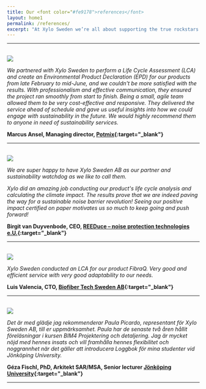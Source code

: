 ```yaml
---
title: Our <font color="#fe9178">references</font>
layout: home1
permalink: /references/
excerpt: "At Xylo Sweden we’re all about supporting the true rockstars of our time – our green heroes."
---
```


---
<br>
<img class="references" src="/assets/images/potmix.png">

*We partnered with Xylo Sweden to perform a Life Cycle Assessment (LCA) and create an Environmental Product Declaration (EPD) for our products from late February to mid-June, and we couldn't be more satisfied with the results. With professionalism and effective communication, they ensured the project ran smoothly from start to finish. Being a small, agile team allowed them to be very cost-effective and responsive. They delivered the service ahead of schedule and gave us useful insights into how we could engage with sustainability in the future. We would highly recommend them to anyone in need of sustainability services.*

**Marcus Ansel, Managing director, [Potmix](https://ny.potmix.se/products/asfaltsmaterial-en/potmix-asphalt-reactive/?lang=en){:target="_blank"}**

---
<br>

<img class="references" src="/assets/images/reeduce.png">

*We are super happy to have Xylo Sweden AB as our partner and sustainability watchdog as we like to call them.*

*Xylo did an amazing job conducting our product's life cycle analysis and calculating the climate impact. The results prove that we are indeed paving the way for a sustainable noise barrier revolution! Seeing our positive impact certified on paper motivates us so much to keep going and push forward!*

**Birgit van Duyvenbode, CEO, [REEDuce – noise protection technologies e.U.](https://www.reeduce-noise.com){:target="_blank"}**

---
<br>

<img class="references" src="/assets/images/biofiber.png">

*Xylo Sweden conducted an LCA for our product FibraQ. Very good and efficient service with very good adaptability to our needs.*

**Luis Valencia, CTO, [Biofiber Tech Sweden AB](https://www.biofibertech.com/){:target="_blank"}**

---
<br>

<img class="references" src="/assets/images/JU_B_sv.png">

*Det är med glädje jag rekommenderar Paula Picardo, representant för Xylo Sweden AB, till er uppmärksamhet. Paula har de senaste två åren hållit föreläsningar i kursen BIM4 Projektering och detaljering. Jag är mycket nöjd med hennes insats och vill framhålla hennes flexibilitet och noggrannhet när det gäller att introducera Loggbok för mina studenter vid Jönköping University.*

**Géza Fischl, PhD, Arkitekt SAR/MSA, Senior lecturer [Jönköping University](https://ju.se/){:target="_blank"}**

---
<br>
